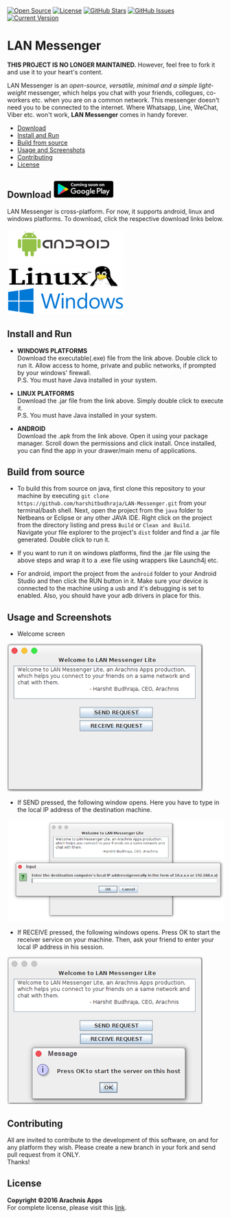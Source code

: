 [![Open Source](https://badges.frapsoft.com/os/v2/open-source-175x29.png?v=103)](https://github.com/ellerbrock/open-source-badges/)
[![License](https://badges.frapsoft.com/os/mit/mit.svg?v=102)](https://github.com/ellerbrock/open-source-badge/)
[![GitHub Stars](https://img.shields.io/github/stars/harshitbudhraja/LAN-Messenger.svg)](https://github.com/harshitbudhraja/LAN-Messenger/stargazers)
[![GitHub Issues](https://img.shields.io/github/issues/harshitbudhraja/LAN-Messenger.svg)](https://github.com/harshitbudhraja/LAN-Messenger/issues)
[![Current Version](https://img.shields.io/badge/version-0.1-green.svg)](https://github.com/harshitbudhraja/LAN-Messenger)

# LAN Messenger

<b>THIS PROJECT IS NO LONGER MAINTAINED.</b> However, feel free to fork it and use it to your heart's content.

LAN Messenger is an *open-source, versatile, minimal and a simple light-weight* messenger, which helps you chat with your friends, collegues, co-workers etc. when you are on a common network. This messenger doesn't need you to be connected to the internet. Where Whatsapp, Line, WeChat, Viber etc. won't work, **LAN Messenger** comes in handy forever.

* [Download](#download-)
* [Install and Run](#install-and-run)
* [Build from source](#build-from-source)
* [Usage and Screenshots](#usage-and-screenshots)
* [Contributing](#contributing)
* [License](#license)

## Download <img src="/images/comingsoonplay.png" width="140" height="40">
LAN Messenger is cross-platform. For now, it supports android, linux and windows platforms. To download, click the respective download links below.<br><br>
[<img src="/images/androidlogo.png" width="272" height="64">](https://github.com/harshitbudhraja/LAN-Messenger/blob/master/Downloads/lanmessenger.apk "BUILDING PHASE")
[<img src="/images/linuxlogo.png" width="272" height="64">](https://github.com/harshitbudhraja/LAN-Messenger/blob/master/Downloads/lanmessenger.jar)
[<img src="images/windowslogo.png" width="272" height="64">](https://github.com/harshitbudhraja/LAN-Messenger/blob/master/Downloads/lanmessenger.exe)<br>

## Install and Run
* **WINDOWS PLATFORMS**<br>
Download the executable(.exe) file from the link above. Double click to run it. Allow access to home, private and public networks, if prompted by your windows' firewall.<br>P.S. You must have Java installed in your system.

* **LINUX PLATFORMS**<br>
Download the .jar file from the link above. Simply double click to execute it.<br>P.S. You must have Java installed in your system.

* **ANDROID**<br>
Download the .apk from the link above. Open it using your package manager. Scroll down the permissions and click install. Once installed, you can find the app in your drawer/main menu of applications.

## Build from source
* To build this from source on java, first clone this repository to your machine by executing `git clone https://github.com/harshitbudhraja/LAN-Messenger.git` from your terminal/bash shell. Next, open the project from the `java` folder to Netbeans or Eclipse or any other JAVA IDE. Right click on the project from the directory listing and press `Build` or `Clean and Build`.<br>Navigate your file explorer to the project's `dist` folder and find a .jar file generated. Double click to run it.

* If you want to run it on windows platforms, find the .jar file using the above steps and wrap it to a .exe file using wrappers like Launch4j etc.

* For android, import the project from the `android` folder to your Android Studio and then click the RUN button in it. Make sure your device is connected to the machine using a usb and it's debugging is set to enabled. Also, you should have your adb drivers in place for this.

## Usage and Screenshots
* Welcome screen<br>
<img src="/images/1.png">

* If SEND pressed, the following window opens. Here you have to type in the local IP address of the destination machine.<br>
<img src="/images/2.png">

* If RECEIVE pressed, the following windows opens. Press OK to start the receiver service on your machine. Then, ask your friend to enter your local IP address in his session.<br>
<img src="/images/3.png">

## Contributing
All are invited to contribute to the development of this software, on and for any platform they wish. Please create a new branch in your fork and send pull request from it ONLY.<br>
Thanks!

## License
**Copyright &copy;2016 Arachnis Apps**<br>
For complete license, please visit this [link](https://github.com/harshitbudhraja/LAN-Messenger/blob/master/LICENSE).

